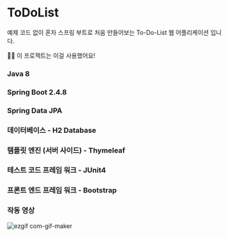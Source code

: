 # ToDoList
예제 코드 없이 혼자 스프링 부트로 처음 만들어보는 To-Do-List 웹 어플리케이션 입니다.

🙋‍♂️ 이 프로젝트는 이걸 사용했어요!

### Java 8
### Spring Boot 2.4.8
### Spring Data JPA
### 데이터베이스 - H2 Database
### 템플릿 엔진 (서버 사이드) - Thymeleaf
### 테스트 코드 프레임 워크 - JUnit4
### 프론트 엔드 프레임 워크 - Bootstrap

### 작동 영상
![ezgif com-gif-maker](https://user-images.githubusercontent.com/52690419/125570322-c4c2bc2b-e04b-4f7c-86c1-ed67e7fae6d2.gif)
